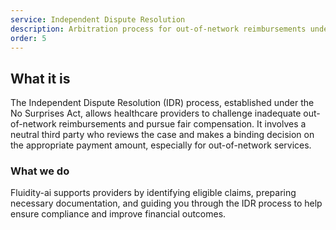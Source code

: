 ```yaml
---
service: Independent Dispute Resolution
description: Arbitration process for out-of-network reimbursements under the No Surprises Act
order: 5
---
```


## What it is

The Independent Dispute Resolution (IDR) process, established under the No Surprises Act, allows healthcare providers to challenge inadequate out-of-network reimbursements and pursue fair compensation. It involves a neutral third party who reviews the case and makes a binding decision on the appropriate payment amount, especially for out-of-network services.

### What we do

Fluidity-ai supports providers by identifying eligible claims, preparing necessary documentation, and guiding you through the IDR process to help ensure compliance and improve financial outcomes.
